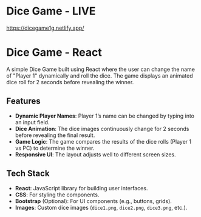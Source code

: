 # Dice Game - LIVE

https://dicegame1g.netlify.app/

# Dice Game - React

A simple Dice Game built using React where the user can change the name of "Player 1" dynamically and roll the dice. The game displays an animated dice roll for 2 seconds before revealing the winner.

## Features

- **Dynamic Player Names**: Player 1’s name can be changed by typing into an input field.
- **Dice Animation**: The dice images continuously change for 2 seconds before revealing the final result.
- **Game Logic**: The game compares the results of the dice rolls (Player 1 vs PC) to determine the winner.
- **Responsive UI**: The layout adjusts well to different screen sizes.

## Tech Stack

- **React**: JavaScript library for building user interfaces.
- **CSS**: For styling the components.
- **Bootstrap** (Optional): For UI components (e.g., buttons, grids).
- **Images**: Custom dice images (`dice1.png`, `dice2.png`, `dice3.png`, etc.).


